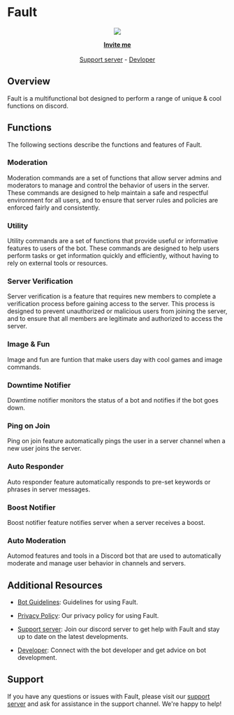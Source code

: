 # Fault
<p align="center">

   <!--project-->

<p align="center">

<img src="https://cdn.discordapp.com/avatars/1103697636218904637/dfb49ad48d04d712428d47eb233d4587.png?size=1024">
</p>

  
<p align="center">
   <a href="https://discordapp.com/oauth2/authorize?client_id=1103697636218904637&scope=bot+applications.commands&permissions=268561646"><strong>Invite me</strong></a>
   <br> <br>
   <a href="https://discord.gg/gpqMWg5PAY">Support server</a> - <a href="https://discord.com/users/887973552958087168">Devloper</a>
   
</p>

</p>






 







## Overview

Fault is a multifunctional bot designed to perform a range of unique & cool functions on discord.

## Functions

The following sections describe the functions and features of Fault.

### Moderation

Moderation commands are a set of functions that allow server admins and moderators to manage and control the behavior of users in the server. These commands are designed to help maintain a safe and respectful environment for all users, and to ensure that server rules and policies are enforced fairly and consistently.

### Utility

Utility commands are a set of functions that provide useful or informative features to users of the bot. These commands are designed to help users perform tasks or get information quickly and efficiently, without having to rely on external tools or resources.

### Server Verification

Server verification is a feature that requires new members to complete a verification process before gaining access to the server. This process is designed to prevent unauthorized or malicious users from joining the server, and to ensure that all members are legitimate and authorized to access the server.

### Image & Fun

Image and fun are funtion that make users day with cool games and image commands.

### Downtime Notifier

Downtime notifier monitors the status of a bot and notifies if the bot goes down.

### Ping on Join

Ping on join feature automatically pings the user in a server channel when a new user joins the server.

### Auto Responder

Auto responder feature automatically responds to pre-set keywords or phrases in server messages.

### Boost Notifier

Boost notifier feature notifies server when a server receives a boost.

### Auto Moderation

Automod features and tools in a Discord bot that are used to automatically moderate and manage user behavior in channels and servers.

## Additional Resources

- [Bot Guidelines](https://github.com/spencexd7/fault/blob/main/guidelines.md): Guidelines for using Fault.

- [Privacy Policy](https://github.com/spencexd7/fault/blob/main/privacy%20policy.md): Our privacy policy for using Fault.

- [Support server](https://discord.gg/gpqMWg5PAY): Join our discord server to get help with Fault and stay up to date on the latest developments.

- [Developer](https://discord.com/users/887973552958087168): Connect with the bot developer and get advice on bot development.

## Support

If you have any questions or issues with Fault, please visit our [support server](https://discord.gg/gpqMWg5PAY) and ask for assistance in the support channel. We're happy to help!
